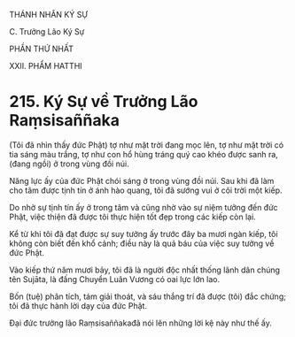 THÁNH NHÂN KÝ SỰ

C. Trưởng Lão Ký Sự

PHẦN THỨ NHẤT

XXII. PHẨM HATTHI

# 215. Ký Sự về Trưởng Lão Raṃsisaññaka

(Tôi đã nhìn thấy đức Phật) tợ như mặt trời đang mọc lên, tợ như mặt trời có tia sáng màu trắng, tợ như con hổ hùng tráng quý cao khéo được sanh ra, (đang ngồi) ở trong vùng đồi núi.

Năng lực ấy của đức Phật chói sáng ở trong vùng đồi núi. Sau khi đã làm cho tâm được tịnh tín ở ánh hào quang, tôi đã sướng vui ở cõi trời một kiếp.

Do nhờ sự tịnh tín ấy ở trong tâm và cũng nhờ vào sự niệm tưởng đến đức Phật, việc thiện đã được tôi thực hiện tốt đẹp trong các kiếp còn lại.

Kể từ khi tôi đã đạt được sự suy tưởng ấy trước đây ba mươi ngàn kiếp, tôi không còn biết đến khổ cảnh; điều này là quả báu của việc suy tưởng về đức Phật.

Vào kiếp thứ năm mươi bảy, tôi đã là người độc nhất thống lãnh dân chúng tên Sujāta, là đấng Chuyển Luân Vương có oai lực lớn lao.

Bốn (tuệ) phân tích, tám giải thoát, và sáu thắng trí đã được (tôi) đắc chứng; tôi đã thực hành lời dạy của đức Phật.

Đại đức trưởng lão Raṃsisaññakađã nói lên những lời kệ này như thế ấy.
